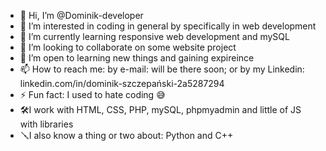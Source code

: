 - 👋 Hi, I’m @Dominik-developer
- 👀 I’m interested in coding in general by specifically in web development
- 🌱 I’m currently learning responsive web development and mySQL
- 💞️ I’m looking to collaborate on some website project
- 🤲 I’m open to learning new things and gaining expireince
- 📫 How to reach me: by e-mail: will be there soon; or by my Linkedin: linkedin.com/in/dominik-szczepański-2a5287294
- ⚡ Fun fact: I used to hate coding 😅
- 🛠I work with HTML, CSS, PHP, mySQL, phpmyadmin and little of JS with libraries
- 🪛I also know a thing or two about: Python and C++

<!---
Dominik-developer/Dominik-developer is a ✨ special ✨ repository because its `README.md` (this file) appears on your GitHub profile.
You can click the Preview link to take a look at your changes.
--->
